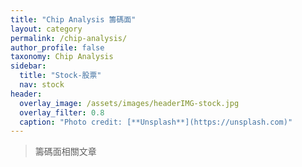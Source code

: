 ```yaml
---
title: "Chip Analysis 籌碼面"
layout: category
permalink: /chip-analysis/
author_profile: false
taxonomy: Chip Analysis
sidebar:
  title: "Stock-股票"
  nav: stock
header:
  overlay_image: /assets/images/headerIMG-stock.jpg
  overlay_filter: 0.8
  caption: "Photo credit: [**Unsplash**](https://unsplash.com)"
---
```



> 籌碼面相關文章
<!--stackedit_data:
eyJoaXN0b3J5IjpbNTU0NjM4MTIzLDUyMjMwNDM1NiwtMjEwMz
QzMzIxMF19
-->